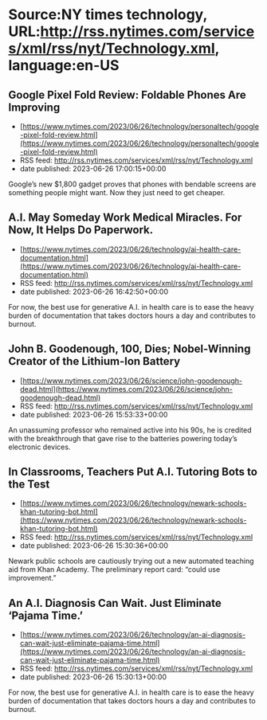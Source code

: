 # Source:NY times technology, URL:http://rss.nytimes.com/services/xml/rss/nyt/Technology.xml, language:en-US

## Google Pixel Fold Review: Foldable Phones Are Improving
 - [https://www.nytimes.com/2023/06/26/technology/personaltech/google-pixel-fold-review.html](https://www.nytimes.com/2023/06/26/technology/personaltech/google-pixel-fold-review.html)
 - RSS feed: http://rss.nytimes.com/services/xml/rss/nyt/Technology.xml
 - date published: 2023-06-26 17:00:15+00:00

Google’s new $1,800 gadget proves that phones with bendable screens are something people might want. Now they just need to get cheaper.

## A.I. May Someday Work Medical Miracles. For Now, It Helps Do Paperwork.
 - [https://www.nytimes.com/2023/06/26/technology/ai-health-care-documentation.html](https://www.nytimes.com/2023/06/26/technology/ai-health-care-documentation.html)
 - RSS feed: http://rss.nytimes.com/services/xml/rss/nyt/Technology.xml
 - date published: 2023-06-26 16:42:50+00:00

For now, the best use for generative A.I. in health care is to ease the heavy burden of documentation that takes doctors hours a day and contributes to burnout.

## John B. Goodenough, 100, Dies; Nobel-Winning Creator of the Lithium-Ion Battery
 - [https://www.nytimes.com/2023/06/26/science/john-goodenough-dead.html](https://www.nytimes.com/2023/06/26/science/john-goodenough-dead.html)
 - RSS feed: http://rss.nytimes.com/services/xml/rss/nyt/Technology.xml
 - date published: 2023-06-26 15:53:33+00:00

An unassuming professor who remained active into his 90s, he is credited with the breakthrough that gave rise to the batteries powering today’s electronic devices.

## In Classrooms, Teachers Put A.I. Tutoring Bots to the Test
 - [https://www.nytimes.com/2023/06/26/technology/newark-schools-khan-tutoring-bot.html](https://www.nytimes.com/2023/06/26/technology/newark-schools-khan-tutoring-bot.html)
 - RSS feed: http://rss.nytimes.com/services/xml/rss/nyt/Technology.xml
 - date published: 2023-06-26 15:30:36+00:00

Newark public schools are cautiously trying out a new automated teaching aid from Khan Academy. The preliminary report card: “could use improvement.”

## An A.I. Diagnosis Can Wait. Just Eliminate ‘Pajama Time.’
 - [https://www.nytimes.com/2023/06/26/technology/an-ai-diagnosis-can-wait-just-eliminate-pajama-time.html](https://www.nytimes.com/2023/06/26/technology/an-ai-diagnosis-can-wait-just-eliminate-pajama-time.html)
 - RSS feed: http://rss.nytimes.com/services/xml/rss/nyt/Technology.xml
 - date published: 2023-06-26 15:30:13+00:00

For now, the best use for generative A.I. in health care is to ease the heavy burden of documentation that takes doctors hours a day and contributes to burnout.

